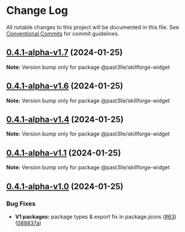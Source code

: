 # Change Log

All notable changes to this project will be documented in this file.
See [Conventional Commits](https://conventionalcommits.org) for commit guidelines.

## [0.4.1-alpha-v1.7](https://github.com/PAST3LLE/past3lle-monorepo/compare/@past3lle/skillforge-widget@0.4.1-alpha-v1.6...@past3lle/skillforge-widget@0.4.1-alpha-v1.7) (2024-01-25)

**Note:** Version bump only for package @past3lle/skillforge-widget





## [0.4.1-alpha-v1.6](https://github.com/PAST3LLE/past3lle-monorepo/compare/@past3lle/skillforge-widget@0.4.1-alpha-v1.5...@past3lle/skillforge-widget@0.4.1-alpha-v1.6) (2024-01-25)

**Note:** Version bump only for package @past3lle/skillforge-widget





## [0.4.1-alpha-v1.4](https://github.com/PAST3LLE/past3lle-monorepo/compare/@past3lle/skillforge-widget@0.4.1-alpha-v1.3...@past3lle/skillforge-widget@0.4.1-alpha-v1.4) (2024-01-25)

**Note:** Version bump only for package @past3lle/skillforge-widget





## [0.4.1-alpha-v1.1](https://github.com/PAST3LLE/past3lle-monorepo/compare/@past3lle/skillforge-widget@0.4.1-alpha-v1.0...@past3lle/skillforge-widget@0.4.1-alpha-v1.1) (2024-01-25)

**Note:** Version bump only for package @past3lle/skillforge-widget





## [0.4.1-alpha-v1.0](https://github.com/PAST3LLE/past3lle-monorepo/compare/@past3lle/skillforge-widget@0.4.0...@past3lle/skillforge-widget@0.4.1-alpha-v1.0) (2024-01-25)


### Bug Fixes

* **V1 packages:**  package types & export fix in package.jsons ([#63](https://github.com/PAST3LLE/past3lle-monorepo/issues/63)) ([088837a](https://github.com/PAST3LLE/past3lle-monorepo/commit/088837aab3b1b1de1bab441be90880199b7af62b))
